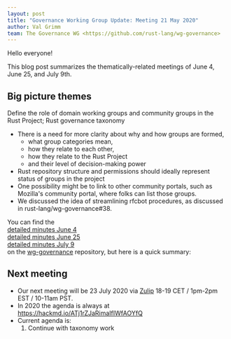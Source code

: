 ```yaml
---
layout: post
title: "Governance Working Group Update: Meeting 21 May 2020"
author: Val Grimm
team: The Governance WG <https://github.com/rust-lang/wg-governance>
---
```


Hello everyone! 

This blog post summarizes the thematically-related meetings of June 4, June 25, and July 9th. 

## Big picture themes
Define the role of domain working groups and community groups in the Rust Project; Rust governance taxonomy

* There is a need for more clarity about why and how groups are formed, 
    * what group categories mean, 
    * how they relate to each other, 
    * how they relate to the Rust Project
    * and their level of decision-making power
* Rust repository structure and permissions should ideally represent status of groups in the project
* One possibility might be to link to other community portals, such as Mozilla's community portal, where folks can list those groups.
* We discussed the idea of streamlining rfcbot procedures, as discussed in rust-lang/wg-governance#38.

You can find the <br>
[detailed minutes June 4](https://github.com/rust-lang/wg-governance/blob/master/minutes/2020.06.04.md)  <br>
[detailed minutes June 25](https://github.com/rust-lang/wg-governance/blob/master/minutes/2020.06.25.md)  <br>
[detailed minutes July 9](https://github.com/rust-lang/wg-governance/blob/master/minutes/2020.07.09.md)  <br>
on the [wg-governance](https://github.com/rust-lang/wg-governance) repository, but here is a quick summary: <br>

## Next meeting
* Our next meeting will be 23 July 2020 via [Zulip](https://rust-lang.zulipchat.com/#narrow/stream/223182-wg-governance) 18-19 CET / 1pm-2pm EST / 10-11am PST.
* In 2020 the agenda is always at https://hackmd.io/ATj1rZJaRimaIfIWfAOYfQ
* Current agenda is:
    1. Continue with taxonomy work 

[wg-governance]: https://github.com/rust-lang/wg-governance/
[detailed minutes]: https://github.com/rust-lang/wg-governance/blob/master/minutes/2020.03.12.md
[Zulip thread]: https://rust-lang.zulipchat.com/#narrow/stream/223182-wg-governance/topic/meeting.202020-03-12
